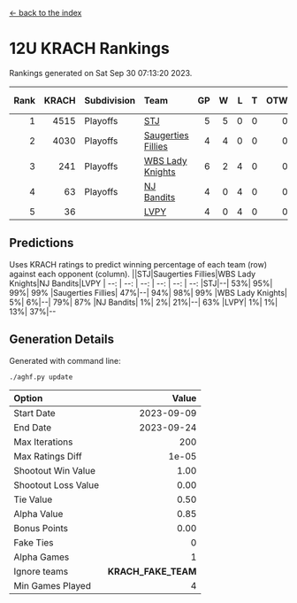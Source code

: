 [<- back to the index](readme.md)
# 12U KRACH Rankings
Rankings generated on Sat Sep 30 07:13:20 2023.

Rank|KRACH|Subdivision|Team|GP|W|L|T|OTW|OTL|SoS|Exp Wins|Win Diff
---:|---:|:---|:---|---:|---:|---:|---:|---:|---:|---:|---:|---:
1|4515|Playoffs|[STJ](https://gamesheetstats.com/seasons/3663/teams/140800/schedule)|5|5|0|0|0|0|118|5.8|-0.0
2|4030|Playoffs|[Saugerties Fillies](https://gamesheetstats.com/seasons/3663/teams/140805/schedule)|4|4|0|0|0|0|127|4.9|0.0
3|241|Playoffs|[WBS Lady Knights](https://gamesheetstats.com/seasons/3663/teams/140808/schedule)|6|2|4|0|0|0|2456|2.8|-0.0
4|63|Playoffs|[NJ Bandits](https://gamesheetstats.com/seasons/3663/teams/140807/schedule)|4|0|4|0|0|0|2002|0.9|0.0
5|36||[LVPY](https://gamesheetstats.com/seasons/3663/teams/140804/schedule)|4|0|4|0|0|0|1908|0.9|0.0

## Predictions
Uses KRACH ratings to predict winning percentage of each team (row) against each opponent (column).
||STJ|Saugerties Fillies|WBS Lady Knights|NJ Bandits|LVPY
| --: | --: | --: | --: | --: | --: 
|STJ|--| 53%| 95%| 99%| 99%
|Saugerties Fillies| 47%|--| 94%| 98%| 99%
|WBS Lady Knights|  5%|  6%|--| 79%| 87%
|NJ Bandits|  1%|  2%| 21%|--| 63%
|LVPY|  1%|  1%| 13%| 37%|--

## Generation Details

Generated with command line:
```
./aghf.py update
```

| Option | Value |
| :----- | ----: |
| Start Date | 2023-09-09 |
| End Date | 2023-09-24 |
| Max Iterations | 200 |
| Max Ratings Diff | 1e-05 |
| Shootout Win Value | 1.00 |
| Shootout Loss Value | 0.00 |
| Tie Value | 0.50 |
| Alpha Value | 0.85 |
| Bonus Points | 0.00 |
| Fake Ties | 0 |
| Alpha Games | 1 |
| Ignore teams | __KRACH_FAKE_TEAM__ |
| Min Games Played | 4 |

